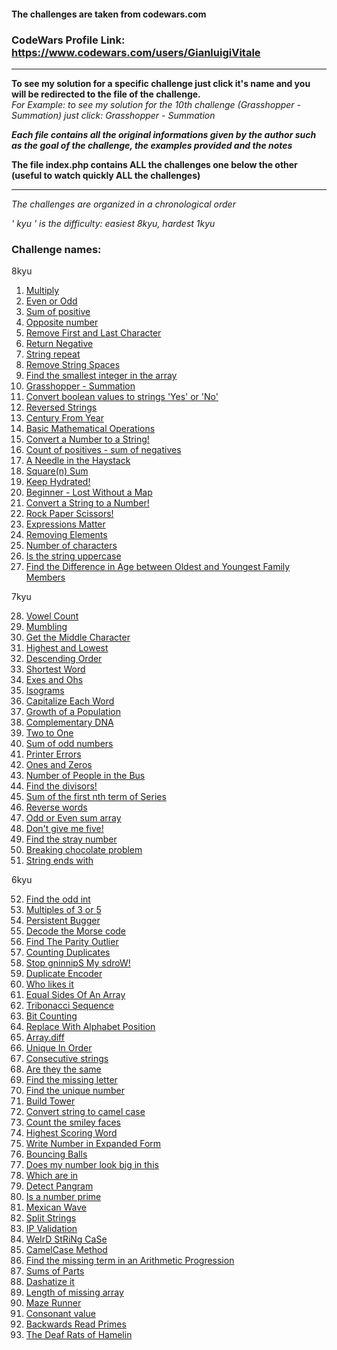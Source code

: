 #### The challenges are taken from codewars.com
### CodeWars Profile Link: https://www.codewars.com/users/GianluigiVitale
***
**To see my solution for a specific challenge just click it's name and you will be redirected to the file of the challenge.**   
_For Example: to see my solution for the 10th challenge (Grasshopper - Summation) just click: Grasshopper - Summation_  

**_Each file contains all the original informations given by the author such as the goal of the challenge, the examples provided and the notes_**  

**The file index.php contains ALL the challenges one below the other (useful to watch quickly ALL the challenges)**   
***
_The challenges are organized in a chronological order_

_' kyu ' is the difficulty: easiest 8kyu, hardest 1kyu_

### Challenge names:
8kyu

1. [Multiply](List%20Of%20Challenges/1.%20Multiply.php)
2. [Even or Odd](List%20Of%20Challenges/2.%20Even%20or%20Odd.php)
3. [Sum of positive](List%20Of%20Challenges/3.%20Sum%20of%20positive.php)
4. [Opposite number](List%20Of%20Challenges/4.%20Opposite%20number.php)
5. [Remove First and Last Character](List%20Of%20Challenges/5.%20Remove%20First%20and%20Last%20Character.php)
6. [Return Negative](List%20Of%20Challenges/6.%20Return%20Negative.php)
7. [String repeat](List%20Of%20Challenges/7.%20String%20repeat.php)
8. [Remove String Spaces](List%20Of%20Challenges/8.%20Remove%20String%20Spaces.php)
9. [Find the smallest integer in the array](List%20Of%20Challenges/9.%20Find%20the%20smallest%20integer%20in%20the%20array.php)
10. [Grasshopper - Summation](List%20Of%20Challenges/10.%20Grasshopper%20-%20Summation.php)
11. [Convert boolean values to strings 'Yes' or 'No'](List%20Of%20Challenges/11.%20Convert%20boolean%20values%20to%20strings%20'Yes'%20or%20'No'.php)
12. [Reversed Strings](List%20Of%20Challenges/12.%20Reversed%20Strings.php)
13. [Century From Year](List%20Of%20Challenges/13.%20Century%20From%20Year.php)
14. [Basic Mathematical Operations](List%20Of%20Challenges/14.%20Basic%20Mathematical%20Operations.php)
15. [Convert a Number to a String!](List%20Of%20Challenges/15.%20Convert%20a%20Number%20to%20a%20String!.php)
16. [Count of positives - sum of negatives](List%20Of%20Challenges/16.%20Count%20of%20positives%20-%20sum%20of%20negatives.php)
17. [A Needle in the Haystack](List%20Of%20Challenges/17.%20A%20Needle%20in%20the%20Haystack.php)
18. [Square(n) Sum](List%20Of%20Challenges/18.%20Square(n)%20Sum.php)
19. [Keep Hydrated!](List%20Of%20Challenges/19.%20Keep%20Hydrated!.php)
20. [Beginner - Lost Without a Map](List%20Of%20Challenges/20.%20Beginner%20-%20Lost%20Without%20a%20Map.php)
21. [Convert a String to a Number!](List%20Of%20Challenges/21.%20Convert%20a%20String%20to%20a%20Number!.php)
22. [Rock Paper Scissors!](List%20Of%20Challenges/22.%20Rock%20Paper%20Scissors!.php)
23. [Expressions Matter](List%20Of%20Challenges/23.%20Expressions%20Matter.php)
24. [Removing Elements](List%20Of%20Challenges/24.%20Removing%20Elements.php)
25. [Number of characters](List%20Of%20Challenges/25.%20Number%20of%20characters.php)
26. [Is the string uppercase](List%20Of%20Challenges/26.%20Is%20the%20string%20uppercase.php)
27. [Find the Difference in Age between Oldest and Youngest Family Members](List%20Of%20Challenges/27.%20Find%20the%20Difference%20in%20Age%20between%20Oldest%20and%20Youngest%20Family%20Members.php)

7kyu

28. [Vowel Count](List%20Of%20Challenges/28.%20Vowel%20Count.php)
29. [Mumbling](List%20Of%20Challenges/29.%20Mumbling.php)
30. [Get the Middle Character](List%20Of%20Challenges/30.%20Get%20the%20Middle%20Character.php)
31. [Highest and Lowest](List%20Of%20Challenges/31.%20Highest%20and%20Lowest.php)
32. [Descending Order](List%20Of%20Challenges/32.%20Descending%20Order.php)
33. [Shortest Word](List%20Of%20Challenges/33.%20Shortest%20Word.php)
34. [Exes and Ohs](List%20Of%20Challenges/34.%20Exes%20and%20Ohs.php)
35. [Isograms](List%20Of%20Challenges/35.%20Isograms.php)
36. [Capitalize Each Word](List%20Of%20Challenges/36.%20Capitalize%20Each%20Word.php)
37. [Growth of a Population](List%20Of%20Challenges/37.%20Growth%20of%20a%20Population.php)
38. [Complementary DNA](List%20Of%20Challenges/38.%20Complementary%20DNA.php)
39. [Two to One](List%20Of%20Challenges/39.%20Two%20to%20One.php)
40. [Sum of odd numbers](List%20Of%20Challenges/40.%20Sum%20of%20odd%20numbers.php)
41. [Printer Errors](List%20Of%20Challenges/41.%20Printer%20Errors.php)
42. [Ones and Zeros](List%20Of%20Challenges/42.%20Ones%20and%20Zeros.php)
43. [Number of People in the Bus](List%20Of%20Challenges/43.%20Number%20of%20People%20in%20the%20Bus.php)
44. [Find the divisors!](List%20Of%20Challenges/44.%20Find%20the%20divisors!.php)
45. [Sum of the first nth term of Series](List%20Of%20Challenges/45.%20Sum%20of%20the%20first%20nth%20term%20of%20Series.php)
46. [Reverse words](List%20Of%20Challenges/46.%20Reverse%20words.php)
47. [Odd or Even sum array](List%20Of%20Challenges/47.%20Odd%20or%20Even%20sum%20array.php)
48. [Don't give me five!](List%20Of%20Challenges/48.%20Don't%20give%20me%20five!.php)
49. [Find the stray number](List%20Of%20Challenges/49.%20Find%20the%20stray%20number.php)
50. [Breaking chocolate problem](List%20Of%20Challenges/50.%20Breaking%20chocolate%20problem.php)
51. [String ends with](List%20Of%20Challenges/51.%20String%20ends%20with.php)

6kyu

52. [Find the odd int](List%20Of%20Challenges/52.%20Find%20the%20odd%20int.php)
53. [Multiples of 3 or 5](List%20Of%20Challenges/53.%20Multiples%20of%203%20or%205.php)
54. [Persistent Bugger](List%20Of%20Challenges/54.%20Persistent%20Bugger.php)
55. [Decode the Morse code](List%20Of%20Challenges/55.%20Decode%20the%20Morse%20code.php)
56. [Find The Parity Outlier](List%20Of%20Challenges/56.%20Find%20The%20Parity%20Outlier.php)
57. [Counting Duplicates](List%20Of%20Challenges/57.%20Counting%20Duplicates.php)
58. [Stop gninnipS My sdroW!](List%20Of%20Challenges/58.%20Stop%20gninnipS%20My%20sdroW!.php)
59. [Duplicate Encoder](List%20Of%20Challenges/59.%20Duplicate%20Encoder.php)
60. [Who likes it](List%20Of%20Challenges/60.%20Who%20likes%20it.php)
61. [Equal Sides Of An Array](List%20Of%20Challenges/61.%20Equal%20Sides%20Of%20An%20Array.php)
62. [Tribonacci Sequence](List%20Of%20Challenges/62.%20Tribonacci%20Sequence.php)
63. [Bit Counting](List%20Of%20Challenges/63.%20Bit%20Counting.php)
64. [Replace With Alphabet Position](List%20Of%20Challenges/64.%20Replace%20With%20Alphabet%20Position.php)
65. [Array.diff](List%20Of%20Challenges/65.%20Array.diff.php)
66. [Unique In Order](List%20Of%20Challenges/66.%20Unique%20In%20Order.php)
67. [Consecutive strings](List%20Of%20Challenges/67.%20Consecutive%20strings.php)
68. [Are they the same](List%20Of%20Challenges/68.%20Are%20they%20the%20same.php)
69. [Find the missing letter](List%20Of%20Challenges/69.%20Find%20the%20missing%20letter.php)
70. [Find the unique number](List%20Of%20Challenges/70.%20Find%20the%20unique%20number.php)
71. [Build Tower](List%20Of%20Challenges/71.%20Build%20Tower.php)
72. [Convert string to camel case](List%20Of%20Challenges/72.%20Convert%20string%20to%20camel%20case.php)
73. [Count the smiley faces](List%20Of%20Challenges/73.%20Count%20the%20smiley%20faces.php)
74. [Highest Scoring Word](List%20Of%20Challenges/74.%20Highest%20Scoring%20Word.php)
75. [Write Number in Expanded Form](List%20Of%20Challenges/75.%20Write%20Number%20in%20Expanded%20Form.php)
76. [Bouncing Balls](List%20Of%20Challenges/76.%20Bouncing%20Balls.php)
77. [Does my number look big in this](List%20Of%20Challenges/77.%20Does%20my%20number%20look%20big%20in%20this.php)
78. [Which are in](List%20Of%20Challenges/78.%20Which%20are%20in.php)
79. [Detect Pangram](List%20Of%20Challenges/79.%20Detect%20Pangram.php)
80. [Is a number prime](List%20Of%20Challenges/80.%20Is%20a%20number%20prime.php)
81. [Mexican Wave](List%20Of%20Challenges/81.%20Mexican%20Wave.php)
82. [Split Strings](List%20Of%20Challenges/82.%20Split%20Strings.php)
83. [IP Validation](List%20Of%20Challenges/83.%20IP%20Validation.php)
84. [WeIrD StRiNg CaSe](List%20Of%20Challenges/84.%20WeIrD%20StRiNg%20CaSe.php)
85. [CamelCase Method](List%20Of%20Challenges/85.%20CamelCase%20Method.php)
86. [Find the missing term in an Arithmetic Progression](List%20Of%20Challenges/86.%20Find%20the%20missing%20term%20in%20an%20Arithmetic%20Progression.php)
87. [Sums of Parts](List%20Of%20Challenges/87.%20Sums%20of%20Parts.php)
88. [Dashatize it](List%20Of%20Challenges/88.%20Dashatize%20it.php)
89. [Length of missing array](List%20Of%20Challenges/89.%20Length%20of%20missing%20array.php)
90. [Maze Runner](List%20Of%20Challenges/90.%20Maze%20Runner.php)
91. [Consonant value](List%20Of%20Challenges/91.%20Consonant%20value.php)
92. [Backwards Read Primes](List%20Of%20Challenges/92.%20Backwards%20Read%20Primes.php)
93. [The Deaf Rats of Hamelin](List%20Of%20Challenges/93.%20The%20Deaf%20Rats%20of%20Hamelin)
